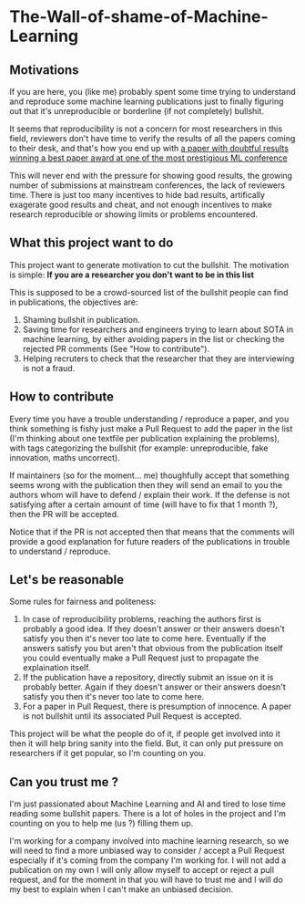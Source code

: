 # The-Wall-of-shame-of-Machine-Learning
## Motivations
If you are here, you (like me) probably spent some time trying to understand and reproduce some machine learning publications just to finally figuring out that it's unreproducible or borderline (if not completely) bullshit.

It seems that reproducibility is not a concern for most researchers in this field, reviewers don't have time to verify the results of all the papers coming to their desk, and that's how you end up with [a paper with doubtful results winning a best paper award at one of the most prestigious ML conference](https://openreview.net/forum?id=ryQu7f-RZ&noteId=B1PDZUChG)

This will never end with the pressure for showing good results, the growing number of submissions at mainstream conferences, the lack of reviewers time. There is just too many incentives to hide bad results, artifically exagerate good results and cheat, and not enough incentives to make research reproducible or showing limits or problems encountered.

## What this project want to do
This project want to generate motivation to cut the bullshit.
The motivation is simple: __If you are a researcher you don't want to be in this list__

This is supposed to be a crowd-sourced list of the bullshit people can find in publications, the objectives are:
1. Shaming bullshit in publication.
2. Saving time for researchers and engineers trying to learn about SOTA in machine learning, by either avoiding papers in the list or checking the rejected PR comments (See "How to contribute").
3. Helping recruters to check that the researcher that they are interviewing is not a fraud.

## How to contribute
Every time you have a trouble understanding / reproduce a paper, and you think something is fishy just make a Pull Request to add the paper in the list (I'm thinking about one textfile per publication explaining the problems), with tags categorizing the bullshit (for example: unreproducible, fake innovation, maths uncorrect).

If maintainers (so for the moment... me) thoughfully accept that something seems wrong with the publication then they will send an email to you the authors whom will have to defend / explain their work. If the defense is not satisfying after a certain amount of time (will have to fix that 1 month ?), then the PR will be accepted.

Notice that if the PR is not accepted then that means that the comments will provide a good explanation for future readers of the publications in trouble to understand / reproduce.

## Let's be reasonable
Some rules for fairness and politeness:
1) In case of reproducibility problems, reaching the authors first is probably a good idea. If they doesn't answer or their answers doesn't satisfy you then it's never too late to come here. Eventually if the answers satisfy you but aren't that obvious from the publication itself you could eventually make a Pull Request just to propagate the explaination itself.
2) If the publication have a repository, directly submit an issue on it is probably better. Again if they doesn't answer or their answers doesn't satisfy you then it's never too late to come here.
3) For a paper in Pull Request, there is presumption of innocence. A paper is not bullshit until its associated Pull Request is accepted.

This project will be what the people do of it, if people get involved into it then it will help bring sanity into the field. But, it can only put pressure on researchers if it get popular, so I'm counting on you.

## Can you trust me ?
I'm just passionated about Machine Learning and AI and tired to lose time reading some bullshit papers.
There is a lot of holes in the project and I'm counting on you to help me (us ?) filling them up.

I'm working for a company involved into machine learning research, so we will need to find a more unbiased way to consider / accept a Pull Request especially if it's coming from the company I'm working for. I will not add a publication on my own I will only allow myself to accept or reject a pull request, and for the moment in that you will have to trust me and I will do my best to explain when I can't make an unbiased decision.
